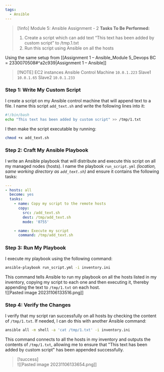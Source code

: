 ```yaml
---
tags:
  - Ansible
---
```




> [!info] Module 5: Ansible Assignment - 2
> **Tasks To Be Performed:** 
> 1. Create a script which can add text “This text has been added by custom script” to /tmp.1.txt 
> 2. Run this script using Ansible on all the hosts 


Using the same setup from [[Assignment 1 – Ansible_Module 5_Devops BC = 2330070508#^a2c939|Assignment 1 – Ansible]]

> [!NOTE] EC2 instances
> Ansible Control Machine `10.0.1.223`
> Slave1 `10.0.1.65`
> Slave2 `10.0.1.233`

### Step 1: Write My Custom Script

I create a script on my Ansible control machine that will append text to a file. I name this script `add_text.sh` and write the following lines into it:

```bash
#!/bin/bash 
echo "This text has been added by custom script" >> /tmp/1.txt
```

I then make the script executable by running:
```bash
chmod +x add_text.sh
```

### Step 2: Craft My Ansible Playbook

I write an Ansible playbook that will distribute and execute this script on all my managed nodes (hosts). I name the playbook `run_script.yml` *(location, same working directory as `add_text.sh`)* and ensure it contains the following tasks:

```yaml
---
- hosts: all
  become: yes
  tasks:
    - name: Copy my script to the remote hosts
      copy:
        src: /add_text.sh
        dest: /tmp/add_text.sh
        mode: '0755'

    - name: Execute my script
      command: /tmp/add_text.sh
```


### Step 3: Run My Playbook

I execute my playbook using the following command:
```bash
ansible-playbook run_script.yml -i inventory.ini
```

This command tells Ansible to run my playbook on all the hosts listed in my inventory, copying my script to each one and then executing it, thereby appending the text to `/tmp/1.txt` on each host.
<br>![[Pasted image 20231106133516.png]]

### Step 4: Verify the Changes

I verify that my script ran successfully on all hosts by checking the content of `/tmp/1.txt`. If needed, I can do this with another Ansible command:

```bash
ansible all -m shell -a 'cat /tmp/1.txt' -i inventory.ini
```

This command connects to all the hosts in my inventory and outputs the contents of `/tmp/1.txt`, allowing me to ensure that "This text has been added by custom script" has been appended successfully.

> [!success]
> <br>![[Pasted image 20231106133654.png]]